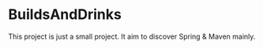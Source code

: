 # BuildsAndDrinks

This project is just a small project. It aim to discover Spring & Maven mainly. 
